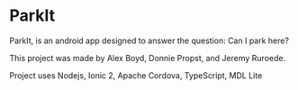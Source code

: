 # ParkIt

ParkIt, is an android app designed to answer the question: Can I park here?

This project was made by Alex Boyd, Donnie Propst, and Jeremy Ruroede.

Project uses Nodejs, Ionic 2, Apache Cordova, TypeScript, MDL Lite
